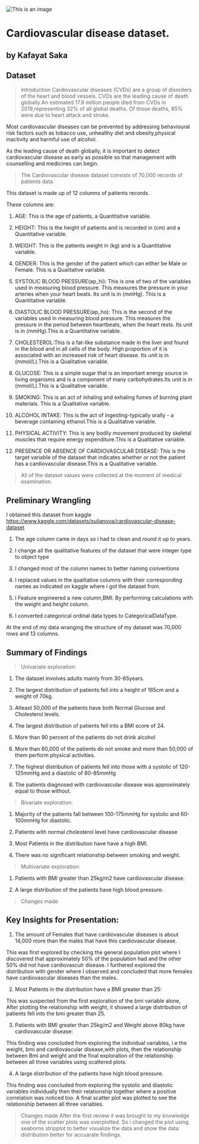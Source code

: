 ![This is an image](https://gladstone.org/sites/default/files/styles/news_node/public/news-events/cardiovascular-banner.jpg?itok=vXmdJMn_)


# Cardiovascular disease dataset.
## by Kafayat Saka


## Dataset
 > Introduction 
 > Cardiovascular diseases (CVDs) are a group of disorders of the heart and blood vessels. CVDs are the leading cause of death globally.An estimated 17.9 million people died from CVDs in 2019,representing 32% of all global deaths. Of those deaths, 85% were due to heart attack and stroke.

   Most cardiovascular diseases can be prevented by addressing behavioural risk factors such as tobacco use, unhealthy diet and obesity,physical inactivity and harmful use of alcohol.
     
   As the leading cause of death globally, it is important to detect cardiovascular disease as early as possible so that management with counselling and medicines can begin.
   
   > The Cardiovascular disease dataset consists of 70,000 records of patients data.    
   
   This dataset is made up of 12 columns of patients records. 
   
   These columns are:
   
   1) AGE: This is the age of patients, a Quantitative variable.
   
   2) HEIGHT: This is the height of patients and is recorded in (cm) and a Quantitative variable.
   
   3) WEIGHT: This is the patients weight in (kg) and is a Quantitative variable.
   
   4) GENDER: This is the gender of the patient which can either be Male or Female. This is a Qualitative variable.
   
   5) SYSTOLIC BLOOD PRESSURE(ap_hi): This is one of two of the variables used in measuring blood pressure. This measures the pressure in your arteries when your heart beats. Its unit is in (mmHg). This is a Quantitative variable.
   
   6) DIASTOLIC BLOOD PRESSURE(ap_ho): This is the second of the variables used in measuring blood pressure. This measures the pressure in the period between heartbeats, when the heart rests. Its unit is in (mmHg).This is a Quantitative variable.
   
   7) CHOLESTEROL:This is a fat-like substance made in  the liver and found in the blood and in all cells of the body. High proportion of it is associated with an increased risk of heart disease. Its unit is in (mmol/L).This is a Qualitative variable.
   
   8) GLUCOSE: This is a simple sugar that is an important energy source in living organisms and is a component of many carbohydrates.Its unit is in (mmol/L).This is a Qualitative variable.
   
   9) SMOKING: This is an act of inhaling and exhaling fumes of burning plant materials. This is a Qualitative variable.
   
   10) ALCOHOL INTAKE: This is the act of ingesting-typically orally - a beverage containing ethanol.This is a Qualitative variable.
   
   11) PHYSICAL ACTIVITY: This is any bodily movement produced by skeletal muscles that require energy expenditure.This is a Qualitative variable.
   
   12) PRESENCE OR ABSENCE OF CARDIOVASCULAR DISEASE: This is the target variable of the dataset that indicates whether or not the patient has a cardiovascular disease.This is a Qualitative variable.
   
   >All of the dataset values were collected at the moment of medical examination.

## Preliminary Wrangling
   I obtained this dataset from kaggle https://www.kaggle.com/datasets/sulianova/cardiovascular-disease-dataset 

1) The age column came in days so i had to clean and round it up to years.

2) I change all the qualitative features of the dataset that were integer type to object type

3) I changed most of the column names to better naming conventions

4) I replaced values in the qualitative columns with their corresponding names as indicated on kaggle where i got the dataset from.

5) I Feature engineered a new column,BMI. By performing calculations with the weight and height column.

6) I converted categorical ordinal data types to CategoricalDataType.

At the end of my data wranging the structure of my dataset was 70,000 rows and 13 columns.

## Summary of Findings

> Univariate exploration:

 1) The dataset involves adults mainly from 30-65years.

 2) The largest distribution of patients fell into a height of 165cm and a weight of 70kg.

 3) Atleast 50,000 of the patients have both Normal Glucose and Cholesterol levels.

 4) The largest distribution of patients fell into a BMI score of 24.

 5) More than 90 percent of the patients do not drink alcohol

 6) More than 60,000 of the patients do not smoke and more than 50,000 of them perform physical activities.

 7) The highest distribution of patients fell into those with a systolic of 120-125mmHg and a diastolic of 80-85mmHg

 8) The patients diagnosed with cardiovascular disease was approximately equal to those without.

> Bivariate exploration:

 1) Majority of the patients fall between 100-175mmHg for systolic and 60-100mmHg for diastolic.

 2) Patients with normal cholesterol level have cardiovascular disease

 3) Most Patients in the distribution have have a high BMI.
 
 4) There was no significant relationship between smoking and weight.

> Multivariate exploration:

 1) Patients with BMI greater than 25kg/m2 have cardiovascular disease.

 2) A large distribution of the patients have high blood pressure.
> Changes made

## Key Insights for Presentation:

 1) The amount of Females that have cardiovascular diseases is about 14,000 more than the males that have this cardiovascular disease. 

 This was first explored by checking the general population plot where I discovered that approximately 50% of the population had and the other 50% did not have cardiovasculr disease. I furthered explored the distribution with gender where I observed and concluded that more females have cardiovascular diseases than the males.


 2) Most Patients in the distribution have a BMI greater than 25: 
 
   This was suspected from the first exploration of the bmi variable alone, After plotting the relationship with weight, it showed a large distribution of patients fell into the bmi greater than 25.

 3) Patients with BMI greater than 25kg/m2 and Weight above 80kg have cardiovascular disease:

This finding was concluded from exploring the individual variables, i.e the weight, bmi and cardiovascular disease,with plots, then the relationship between Bmi and weight and the final exploration of the relationship between all three variables using scattered plots.

  4) A large distribution of the patients have high blood pressure.

This finding was concluded from exploring the systolic and diastolic variables individually then their relationship together where a positive correlation was noticed too. A final scatter plot was plotted to see the relationship between all three variables.

> Changes made
 After the first review it was brought to my knowledge one of the scatter plots was overplotted. So i changed the plot using seaborns stripplot to better visualize the data and show the data distribution better for accuarate findings.
